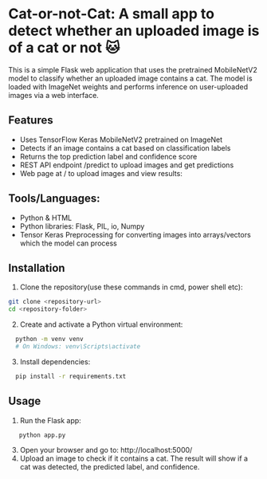 # Cat-or-not-Cat: A small app to detect whether an uploaded image is of a cat or not 🐱
This is a simple Flask web application that uses the pretrained MobileNetV2 model to classify whether an uploaded image contains a cat. The model is loaded with ImageNet weights and performs inference on user-uploaded images via a web interface.
## Features

- Uses TensorFlow Keras MobileNetV2 pretrained on ImageNet
- Detects if an image contains a cat based on classification labels
- Returns the top prediction label and confidence score
- REST API endpoint /predict to upload images and get predictions
- Web page at / to upload images and view results:

## Tools/Languages:
 - Python & HTML
 - Python libraries: Flask, PIL, io, Numpy
 - Tensor Keras Preprocessing for converting images into arrays/vectors which the model can process
   
## Installation

1. Clone the repository(use these commands in cmd, power shell etc):
 ```bash
git clone <repository-url>
cd <repository-folder>
```

2. Create and activate a Python virtual environment:
```bash
  python -m venv venv
  # On Windows: venv\Scripts\activate
```
3. Install dependencies:
```bash
  pip install -r requirements.txt
```

## Usage
1. Run the Flask app:
```bash
   python app.py
```
3. Open your browser and go to: http://localhost:5000/
4. Upload an image to check if it contains a cat. The result will show if a cat was detected, the predicted label, and confidence.









